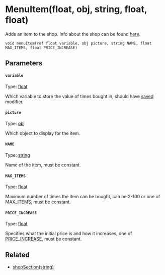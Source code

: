 

# MenuItem(float, obj, string, float, float)

Adds an item to the shop. Info about the shop can be found [here](https://www.fancade.com/wiki/script/how-to-use-the-shop-system).

```
void menuItem(ref float variable, obj picture, string NAME, float MAX_ITEMS, float PRICE_INCREASE)
```

## Parameters

#### `variable`
Type: [float](/MdDocs/Types/Float.md)

Which variable to store the value of times bought in, should have [saved](/MdDocs/Modifiers/Saved.md) modifier.

#### `picture`
Type: [obj](/MdDocs/Types/Obj.md)

Which object to display for the item.

#### `NAME`
Type: [string](/MdDocs/Types/String.md)

Name of the item, must be constant.

#### `MAX_ITEMS`
Type: [float](/MdDocs/Types/Float.md)

Maximum number of times the item can be bought, can be 2-100 or one of [MAX_ITEMS](/MdDocs/Constants/MAX_ITEMS.md), must be constant.

#### `PRICE_INCREASE`
Type: [float](/MdDocs/Types/Float.md)

Specifies what the initial price is and how it increases, one of [PRICE_INCREASE](/MdDocs/Constants/PRICE_INCREASE.md), must be constant.

## Related

 - [shopSection(string)](/MdDocs/Functions/ShopSection.string.md)


